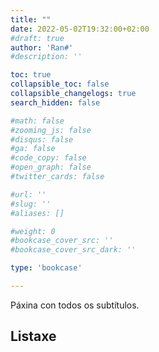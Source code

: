 ```yaml
---
title: ""
date: 2022-05-02T19:32:00+02:00
#draft: true
author: 'Ran#'
#description: ''

toc: true
collapsible_toc: false
collapsible_changelogs: true
search_hidden: false

#math: false
#zooming_js: false
#disqus: false
#ga: false
#code_copy: false
#open_graph: false
#twitter_cards: false

#url: ''
#slug: ''
#aliases: []

#weight: 0
#bookcase_cover_src: ''
#bookcase_cover_src_dark: ''

type: 'bookcase'

---
```


Páxina con todos os subtítulos.

## Listaxe
